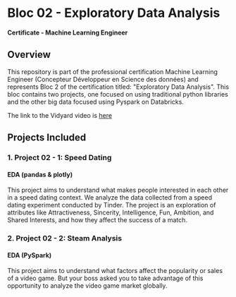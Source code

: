 # Bloc 02 - Exploratory Data Analysis 

**Certificate - Machine Learning Engineer**

## Overview

This repository is part of the professional certification Machine Learning Engineer (Concepteur Développeur en Science des données) and represents Bloc 2 of the certification titled: "Exploratory Data Analysis". This bloc contains two projects, one focused on using traditional python libraries and the other big data focused using Pyspark on Databricks.

The link to the Vidyard video is [here](https://share.vidyard.com/watch/rfx8huAMBJiB181631e5g2?)

## Projects Included

### 1. Project 02 - 1: Speed Dating

#### EDA (pandas & plotly)

This project aims to understand what makes people interested in each other in a speed dating context. We analyze the data collected from a speed dating experiment conducted by Tinder. The project is an exploration of attributes like Attractiveness, Sincerity, Intelligence, Fun, Ambition, and Shared Interests, and how they affect the success of a match.

### 2. Project 02 - 2: Steam Analysis

#### EDA (PySpark)

This project aims to understand what factors affect the popularity or sales of a video game. But your boss asked you to take advantage of this opportunity to analyze the video game market globally.